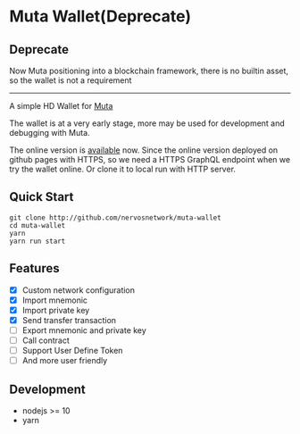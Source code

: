 # Muta Wallet(Deprecate)

## Deprecate

Now Muta positioning into a blockchain framework, there is no builtin asset, so the wallet is not a requirement

---

A simple HD Wallet for [Muta](https://github.com/nervosnetwork/muta)

The wallet is at a very early stage, more may be used for development and debugging with Muta.

The online version is [available](https://nervosnetwork.github.io/muta-wallet) now. Since the online version deployed on github pages with HTTPS, so we need a HTTPS GraphQL endpoint when we try the wallet online. Or clone it to local run with HTTP server.

## Quick Start

```shell
git clone http://github.com/nervosnetwork/muta-wallet
cd muta-wallet
yarn
yarn run start
```

## Features

- [x] Custom network configuration
- [x] Import mnemonic
- [x] Import private key
- [x] Send transfer transaction
- [ ] Export mnemonic and private key
- [ ] Call contract
- [ ] Support User Define Token
- [ ] And more user friendly

## Development

- nodejs >= 10
- yarn

